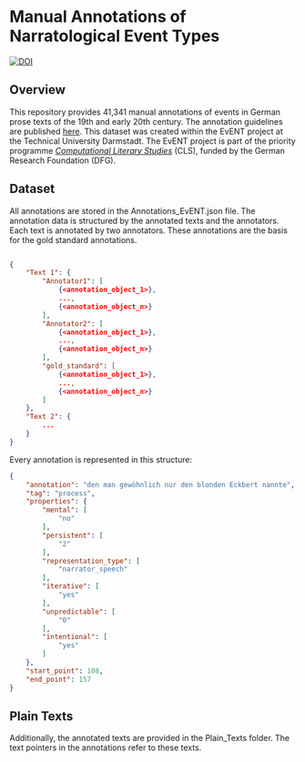 # Manual Annotations of Narratological Event Types

[![DOI](https://zenodo.org/badge/476644867.svg)](https://zenodo.org/badge/latestdoi/476644867)

## Overview

This repository provides 41,341 manual annotations of events in German prose texts of the 19th and early 20th century.
The annotation guidelines are published [here](https://zenodo.org/record/5078175#.Yka12-hBxhE).
This dataset was created within the EvENT project at the Technical University Darmstadt.
The EvENT project is part of the priority programme [*Computational Literary Studies*](https://dfg-spp-cls.github.io/)
(CLS), funded by the German Research Foundation (DFG).

## Dataset

All annotations are stored in the Annotations_EvENT.json file.
The annotation data is structured by the annotated texts and the annotators.
Each text is annotated by two annotators.
These annotations are the basis for the gold standard annotations.

```json

{
    "Text 1": {
        "Annotator1": [
            {<annotation_object_1>},
            ...,
            {<annotation_object_n>}
        ],
        "Annotator2": [
            {<annotation_object_1>},
            ...,
            {<annotation_object_n>}
        ],
        "gold_standard": [
            {<annotation_object_1>},
            ...,
            {<annotation_object_n>}
        ]
    },
    "Text 2": {
        ...
    }
}
```

Every annotation is represented in this structure:

```json
{
    "annotation": "den man gewöhnlich nur den blonden Eckbert nannte",  # the annotated text span
    "tag": "process",                                                   # the event type classification
    "properties": {                                                     # additional classifications depending on the event type
        "mental": [
            "no"
        ],
        "persistent": [
            "2"
        ],
        "representation_type": [
            "narrator_speech"
        ],
        "iterative": [
            "yes"
        ],
        "unpredictable": [
            "0"
        ],
        "intentional": [
            "yes"
        ]
    },
    "start_point": 108,                                                 # the start pointer in the annotated text
    "end_point": 157                                                    # the end pointer in the annotated text
}
```

## Plain Texts

Additionally, the annotated texts are provided in the Plain_Texts folder.
The text pointers in the annotations refer to these texts.
